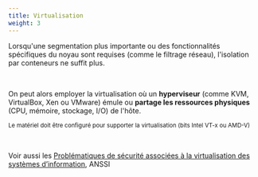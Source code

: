 ```yaml
---
title: Virtualisation
weight: 3
---
```

Lorsqu'une segmentation plus importante ou des fonctionnalités spécifiques du noyau
sont requises (comme le filtrage réseau), l'isolation par conteneurs ne suffit plus.

<p><br/></p>

On peut alors employer la virtualisation où un **hyperviseur**
(comme KVM, VirtualBox, Xen ou VMware) émule ou **partage les ressources
physiques** (CPU, mémoire, stockage, I/O) de l'hôte.

<small>Le matériel doit être configuré pour supporter la virtualisation
(bits Intel VT-x ou AMD-V)</small>

<p><br/></p>

Voir aussi les [Problématiques de sécurité associées à la virtualisation des
systèmes d’information](https://www.ssi.gouv.fr/virtualisation/), ANSSI

<aside class="notes">

</aside>
